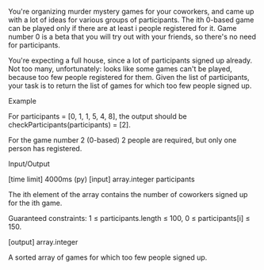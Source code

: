 You're organizing murder mystery games for your coworkers, and came up with a lot of ideas for various groups of participants. The ith 0-based game can be played only if there are at least i people registered for it. Game number 0 is a beta that you will try out with your friends, so there's no need for participants.

You're expecting a full house, since a lot of participants signed up already. Not too many, unfortunately: looks like some games can't be played, because too few people registered for them. Given the list of participants, your task is to return the list of games for which too few people signed up.

Example

For participants = [0, 1, 1, 5, 4, 8], the output should be
checkParticipants(participants) = [2].

For the game number 2 (0-based) 2 people are required, but only one person has registered.

Input/Output

[time limit] 4000ms (py)
[input] array.integer participants

The ith element of the array contains the number of coworkers signed up for the ith game.

Guaranteed constraints:
1 ≤ participants.length ≤ 100,
0 ≤ participants[i] ≤ 150.

[output] array.integer

A sorted array of games for which too few people signed up.
